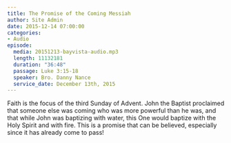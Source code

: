 ```yaml
---
title: The Promise of the Coming Messiah
author: Site Admin
date: 2015-12-14 07:00:00
categories:
- Audio
episode:
  media: 20151213-bayvista-audio.mp3
  length: 11132181
  duration: "36:48"
  passage: Luke 3:15-18
  speaker: Bro. Danny Nance
  service_date: December 13th, 2015
---
```

Faith is the focus of the third Sunday of Advent. John the Baptist proclaimed that someone else was coming who was more powerful than he was, and that while John was baptizing with water, this One would baptize with the Holy Spirit and with fire. This is a promise that can be believed, especially since it has already come to pass!